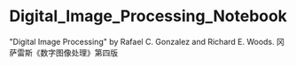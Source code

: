 # Digital_Image_Processing_Notebook
"Digital Image Processing" by Rafael C. Gonzalez and Richard E. Woods. 冈萨雷斯《数字图像处理》第四版
